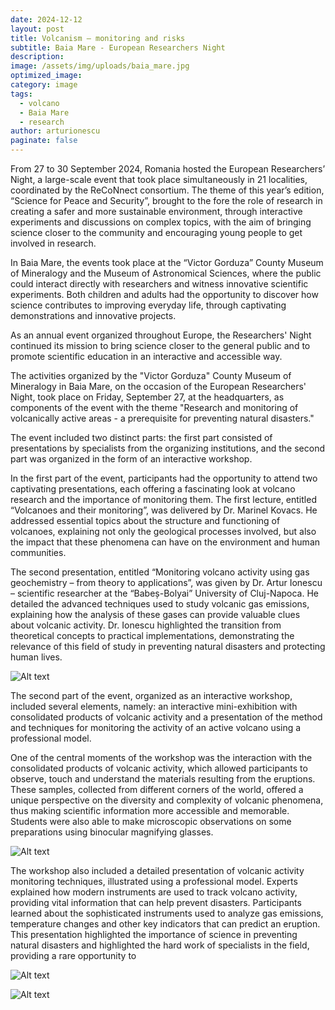 ```yaml
---
date: 2024-12-12
layout: post
title: Volcanism – monitoring and risks
subtitle: Baia Mare - European Researchers Night 
description: 
image: /assets/img/uploads/baia_mare.jpg
optimized_image:
category: image
tags:
  - volcano
  - Baia Mare
  - research 
author: arturionescu
paginate: false
---
```


From 27 to 30 September 2024, Romania hosted the European Researchers’ Night, a large-scale event that took place simultaneously in 21 localities, coordinated by the ReCoNnect consortium. The theme of this year’s edition, “Science for Peace and Security”, brought to the fore the role of research in creating a safer and more sustainable environment, through interactive experiments and discussions on complex topics, with the aim of bringing science closer to the community and encouraging young people to get involved in research.

In Baia Mare, the events took place at the “Victor Gorduza” County Museum of Mineralogy and the Museum of Astronomical Sciences, where the public could interact directly with researchers and witness innovative scientific experiments. Both children and adults had the opportunity to discover how science contributes to improving everyday life, through captivating demonstrations and innovative projects.

As an annual event organized throughout Europe, the Researchers' Night continued its mission to bring science closer to the general public and to promote scientific education in an interactive and accessible way.

The activities organized by the "Victor Gorduza" County Museum of Mineralogy in Baia Mare, on the occasion of the European Researchers' Night, took place on Friday, September 27, at the headquarters, as components of the event with the theme "Research and monitoring of volcanically active areas - a prerequisite for preventing natural disasters."

The event included two distinct parts: the first part consisted of presentations by specialists from the organizing institutions, and the second part was organized in the form of an interactive workshop.

In the first part of the event, participants had the opportunity to attend two captivating presentations, each offering a fascinating look at volcano research and the importance of monitoring them. The first lecture, entitled “Volcanoes and their monitoring”, was delivered by Dr. Marinel Kovacs. He addressed essential topics about the structure and functioning of volcanoes, explaining not only the geological processes involved, but also the impact that these phenomena can have on the environment and human communities.

The second presentation, entitled “Monitoring volcano activity using gas geochemistry – from theory to applications”, was given by Dr. Artur Ionescu – scientific researcher at the “Babeș-Bolyai” University of Cluj-Napoca. He detailed the advanced techniques used to study volcanic gas emissions, explaining how the analysis of these gases can provide valuable clues about volcanic activity. Dr. Ionescu highlighted the transition from theoretical concepts to practical implementations, demonstrating the relevance of this field of study in preventing natural disasters and protecting human lives.

![Alt text](/assets/img/uploads/baia_mare_2.jpg "Highschool students learning about volcano eruptions and monitoring")

The second part of the event, organized as an interactive workshop, included several elements, namely: an interactive mini-exhibition with consolidated products of volcanic activity and a presentation of the method and techniques for monitoring the activity of an active volcano using a professional model.

One of the central moments of the workshop was the interaction with the consolidated products of volcanic activity, which allowed participants to observe, touch and understand the materials resulting from the eruptions. These samples, collected from different corners of the world, offered a unique perspective on the diversity and complexity of volcanic phenomena, thus making scientific information more accessible and memorable. Students were also able to make microscopic observations on some preparations using binocular magnifying glasses.

![Alt text](/assets/img/uploads/baia_mare_3.jpg "Volcanic products from Transylvania and around the world")

The workshop also included a detailed presentation of volcanic activity monitoring techniques, illustrated using a professional model. Experts explained how modern instruments are used to track volcano activity, providing vital information that can help prevent disasters. Participants learned about the sophisticated instruments used to analyze gas emissions, temperature changes and other key indicators that can predict an eruption. This presentation highlighted the importance of science in preventing natural disasters and highlighted the hard work of specialists in the field, providing a rare opportunity to

![Alt text](/assets/img/uploads/baia_mare_4.jpg "How volcanic gases are collected...")

![Alt text](/assets/img/uploads/baia_mare_5.jpg "...and what materials do we use.")
